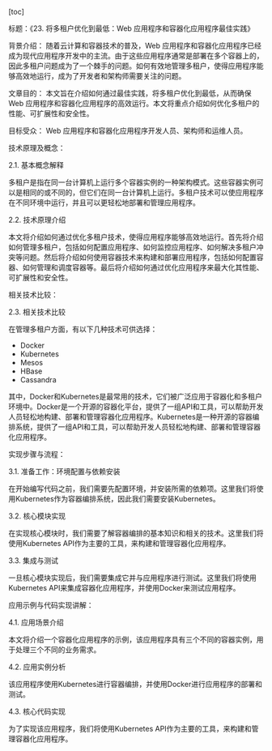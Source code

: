 
[toc]                    
                
                
标题：《23. 将多租户优化到最低：Web 应用程序和容器化应用程序最佳实践》

背景介绍：
随着云计算和容器技术的普及，Web 应用程序和容器化应用程序已经成为现代应用程序开发中的主流。由于这些应用程序通常是部署在多个容器上的，因此多租户问题成为了一个棘手的问题。如何有效地管理多租户，使得应用程序能够高效地运行，成为了开发者和架构师需要关注的问题。

文章目的：
本文旨在介绍如何通过最佳实践，将多租户优化到最低，从而确保Web 应用程序和容器化应用程序的高效运行。本文将重点介绍如何优化多租户的性能、可扩展性和安全性。

目标受众：
Web 应用程序和容器化应用程序开发人员、架构师和运维人员。

技术原理及概念：

2.1. 基本概念解释

多租户是指在同一台计算机上运行多个容器实例的一种架构模式。这些容器实例可以是相同的或不同的，但它们在同一台计算机上运行。多租户技术可以使应用程序在不同环境中运行，并且可以更轻松地部署和管理应用程序。

2.2. 技术原理介绍

本文将介绍如何通过优化多租户技术，使得应用程序能够高效地运行。首先将介绍如何管理多租户，包括如何配置应用程序、如何监控应用程序、如何解决多租户冲突等问题。然后将介绍如何使用容器技术来构建和部署应用程序，包括如何配置容器、如何管理和调度容器等。最后将介绍如何通过优化应用程序来最大化其性能、可扩展性和安全性。

相关技术比较：

2.3. 相关技术比较

在管理多租户方面，有以下几种技术可供选择：

-  Docker
- Kubernetes
- Mesos
- HBase
- Cassandra

其中，Docker和Kubernetes是最常用的技术，它们被广泛应用于容器化和多租户环境中。Docker是一个开源的容器化平台，提供了一组API和工具，可以帮助开发人员轻松地构建、部署和管理容器化应用程序。Kubernetes是一种开源的容器编排系统，提供了一组API和工具，可以帮助开发人员轻松地构建、部署和管理容器化应用程序。

实现步骤与流程：

3.1. 准备工作：环境配置与依赖安装

在开始编写代码之前，我们需要先配置环境，并安装所需的依赖项。这里我们将使用Kubernetes作为容器编排系统，因此我们需要安装Kubernetes。

3.2. 核心模块实现

在实现核心模块时，我们需要了解容器编排的基本知识和相关的技术。这里我们将使用Kubernetes API作为主要的工具，来构建和管理容器化应用程序。

3.3. 集成与测试

一旦核心模块实现后，我们需要集成它并与应用程序进行测试。这里我们将使用Kubernetes API来集成容器化应用程序，并使用Docker来测试应用程序。

应用示例与代码实现讲解：

4.1. 应用场景介绍

本文将介绍一个容器化应用程序的示例，该应用程序具有三个不同的容器实例，用于处理三个不同的业务需求。

4.2. 应用实例分析

该应用程序使用Kubernetes进行容器编排，并使用Docker进行应用程序的部署和测试。

4.3. 核心代码实现

为了实现该应用程序，我们将使用Kubernetes API作为主要的工具，来构建和管理容器化应用程序。

